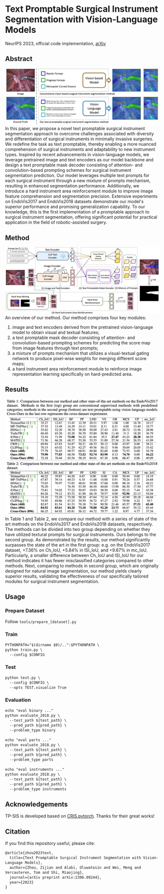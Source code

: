 # Text Promptable Surgical Instrument Segmentation with Vision-Language Models

NeurIPS 2023, official code implementation, [arXiv](https://arxiv.org/abs/2306.09244)

## Abstract
![tp-sis_motivation](./assets/motivation.png)
In this paper, we propose a novel text promptable surgical instrument segmentation approach to overcome challenges associated with diversity and differentiation of surgical instruments in minimally invasive surgeries. We redefine the task as text promptable, thereby enabling a more nuanced comprehension of surgical instruments and adaptability to new instrument types. Inspired by recent advancements in vision-language models, we leverage pretrained image and text encoders as our model backbone and design a text promptable mask decoder consisting of attention- and convolution-based prompting schemes for surgical instrument segmentation prediction. Our model leverages multiple text prompts for each surgical instrument through a new mixture of prompts mechanism, resulting in enhanced segmentation performance. Additionally, we introduce a hard instrument area reinforcement module to improve image feature comprehension and segmentation precision. Extensive experiments on EndoVis2017 and EndoVis2018 datasets demonstrate our model's superior performance and promising generalization capability. To our knowledge, this is the first implementation of a promptable approach to surgical instrument segmentation, offering significant potential for practical application in the field of robotic-assisted surgery.


## Method
![tp-sis_overview](./assets/overview.png)
An overview of our method.
Our method comprises four key modules:
1) image and text encoders derived from the pretrained vision-language model to obtain visual and textual features;
2) a text promptable mask decoder consisting of attention- and convolution-based prompting schemes for predicting the score map from image features through text prompts;
3) a mixture of prompts mechanism that utilizes a visual-textual gating network to produce pixel-wise weights for merging different score maps;
4) a hard instrument area reinforcement module to reinforce image representation learning specifically on hard-predicted area.


## Results
![tp-sis_results](assets/results.png)
In Table 1 and Table 2, we compare our method with a series of state of the art methods on the EndoVis2017 and EndoVis2018 datasets, respectively.
The methods can be divided into two group depending on whether they have utilized textural prompts for surgical instruments.
Ours belongs to the second group.
As demonstrated by the results, our method significantly surpasses the state of the art in the first group: e.g. on the EndoVis2017 dataset, +7.36% on Ch_IoU, +5.84% in ISI_IoU, and +9.67% in mc_IoU.
Particularly, a smaller difference between Ch_IoU and ISI_IoU for our method indicates it has fewer misclassified categories compared to other methods.
Next, comparing to methods in second group, which are originally designed for natural image segmentation, our method yields clearly superior results, validating the effectiveness of our specifically tailored modules for surgical instrument segmentation.


## Usage

### Prepare Dataset
Follow ```tools/prepare_[dataset].py```

### Train
```
PYTHONPATH="$(dirname $0)/..":$PYTHONPATH \
python train.py \
  --config $CONFIG
```

### Test
```
python test.py \
  --config $CONFIG \
  --opts TEST.visualize True
```

### Evaluation
```
echo "eval binary ..."
python evaluate_2018.py \
  --test_path ${test_path} \
  --pred_path ${pred_path} \
  --problem_type binary

echo "eval parts ..."
python evaluate_2018.py \
  --test_path ${test_path} \
  --pred_path ${pred_path} \
  --problem_type parts

echo "eval instruments ..."
python evaluate_2018.py \
  --test_path ${test_path} \
  --pred_path ${pred_path} \
  --problem_type instruments
```

## Acknowledgements
TP-SIS is developed based on [CRIS.pytorch](https://github.com/DerrickWang005/CRIS.pytorch).
Thanks for their great works!

## Citation
If you find this repository useful, please cite:

```
@article{zhou2023text,
  title={Text Promptable Surgical Instrument Segmentation with Vision-Language Models},
  author={Zhou, Zijian and Alabi, Oluwatosin and Wei, Meng and Vercauteren, Tom and Shi, Miaojing},
  journal={arXiv preprint arXiv:2306.09244},
  year={2023}
}
```